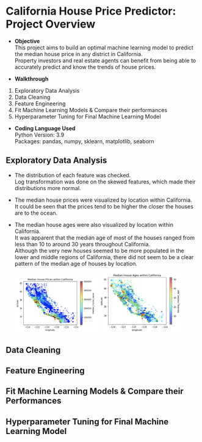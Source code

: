 # California House Price Predictor: Project Overview
* **Objective**<br/>
This project aims to build an optimal machine learning model to predict the median house price in any district in California.<br/>
Property investors and real estate agents can benefit from being able to accurately predict and know the trends of house prices. 

* **Walkthrough**<br/>
 1. Exploratory Data Analysis<br/> 
 2. Data Cleaning<br/>
 3. Feature Engineering<br/> 
 4. Fit Machine Learning Models & Compare their performances<br/> 
 5. Hyperparameter Tuning for Final Machine Learning Model 

* **Coding Language Used**<br/> 
Python Version: 3.9<br/>
Packages: pandas, numpy, sklearn, matplotlib, seaborn 


## Exploratory Data Analysis
* The distribution of each feature was checked.<br/> 
  Log transformation was done on the skewed features, which made their distributions more normal.  
* The median house prices were visualized by location within California.<br/> 
  It could be seen that the prices tend to be higher the closer the houses are to the ocean.<br/>
* The median house ages were also visualized by location within California.<br/>
  It was apparent that the median age of most of the houses ranged from less than 10 to around 30 years throughout California.<br/>
  Although the very new houses seemed to be more populated in the lower and middle regions of California, there did not seem to be a
  clear pattern of the median age of houses by location.
  
  <img src = "viz1.png" style = "width: 45%"> <img src = "viz2.png" style = "width: 45%">

  
       


## Data Cleaning

## Feature Engineering 

## Fit Machine Learning Models & Compare their Performances 

## Hyperparameter Tuning for Final Machine Learning Model 
